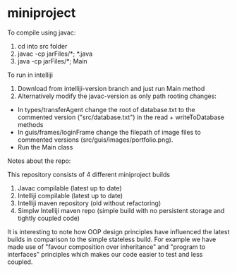 # miniproject

To compile using javac:

1. cd into src folder
2. javac -cp jarFiles/*; *.java
3. java -cp jarFiles/*; Main

To run in intelliji

1. Download from intelliji-version branch and just run Main method 
2. Alternatively modify the javac-version as only path rooting changes:
  - In types/transferAgent change the root of database.txt to the commented version ("src/database.txt") in the read + writeToDatabase methods
  - In guis/frames/loginFrame change the filepath of image files to commented versions (src/guis/images/portfolio.png).
  - Run the Main class

Notes about the repo:

This repository consists of 4 different miniproject builds
1. Javac compilable (latest up to date) 
2. Intelliji compilable (latest up to date) 
3. Intelliji maven repository (old without refactoring)
4. Simplw Intelliji maven repo  (simple build with no persistent storage and tightly coupled code) 

It is interesting to note how OOP design principles have influenced the latest builds in comparison to the simple stateless build. For example we have made use of "favour composition over inheritance" and "program to interfaces" principles which makes our code easier to test and less coupled. 
